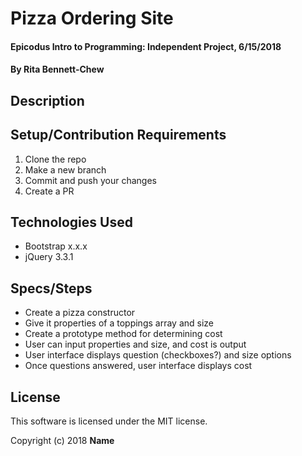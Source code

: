 # Pizza Ordering Site

#### Epicodus Intro to Programming: Independent Project, 6/15/2018

#### By Rita Bennett-Chew

## Description



## Setup/Contribution Requirements

1. Clone the repo
1. Make a new branch
1. Commit and push your changes
1. Create a PR

## Technologies Used

* Bootstrap x.x.x
* jQuery 3.3.1

## Specs/Steps
* Create a pizza constructor
* Give it properties of a toppings array and size
* Create a prototype method for determining cost
* User can input properties and size, and cost is output
* User interface displays question (checkboxes?) and size options
* Once questions answered, user interface displays cost

## License

This software is licensed under the MIT license.

Copyright (c) 2018 **Name**
